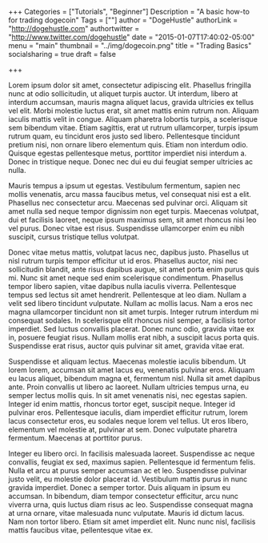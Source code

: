 +++
Categories = ["Tutorials", "Beginner"]
Description = "A basic how-to for trading dogecoin"
Tags = [""]
author = "DogeHustle"
authorLink = "http://dogehustle.com"
authortwitter = "http://www.twitter.com/dogehustle"
date = "2015-01-07T17:40:02-05:00"
menu = "main"
thumbnail = "../img/dogecoin.png"
title = "Trading Basics"
socialsharing = true
draft = false

+++

Lorem ipsum dolor sit amet, consectetur adipiscing elit. Phasellus fringilla nunc at odio sollicitudin, ut aliquet turpis auctor. Ut interdum, libero at interdum accumsan, mauris magna aliquet lacus, gravida ultricies ex tellus vel elit. Morbi molestie luctus erat, sit amet mattis enim rutrum non. Aliquam iaculis mattis velit in congue. Aliquam pharetra lobortis turpis, a scelerisque sem bibendum vitae. Etiam sagittis, erat ut rutrum ullamcorper, turpis ipsum rutrum quam, eu tincidunt eros justo sed libero. Pellentesque tincidunt pretium nisi, non ornare libero elementum quis. Etiam non interdum odio. Quisque egestas pellentesque metus, porttitor imperdiet nisi interdum a. Donec in tristique neque. Donec nec dui eu dui feugiat semper ultricies ac nulla.

Mauris tempus a ipsum ut egestas. Vestibulum fermentum, sapien nec mollis venenatis, arcu massa faucibus metus, vel consequat nisi est a elit. Phasellus nec consectetur arcu. Maecenas sed pulvinar orci. Aliquam sit amet nulla sed neque tempor dignissim non eget turpis. Maecenas volutpat, dui et facilisis laoreet, neque ipsum maximus sem, sit amet rhoncus nisi leo vel purus. Donec vitae est risus. Suspendisse ullamcorper enim eu nibh suscipit, cursus tristique tellus volutpat.

Donec vitae metus mattis, volutpat lacus nec, dapibus justo. Phasellus ut nisl rutrum turpis tempor efficitur ut id eros. Phasellus auctor, nisi nec sollicitudin blandit, ante risus dapibus augue, sit amet porta enim purus quis mi. Nunc sit amet neque sed enim scelerisque condimentum. Phasellus tempor libero sapien, vitae dapibus nulla iaculis viverra. Pellentesque tempus sed lectus sit amet hendrerit. Pellentesque at leo diam. Nullam a velit sed libero tincidunt vulputate. Nullam ac mollis lacus. Nam a eros nec magna ullamcorper tincidunt non sit amet turpis. Integer rutrum interdum mi consequat sodales. In scelerisque elit rhoncus nisl semper, a facilisis tortor imperdiet. Sed luctus convallis placerat. Donec nunc odio, gravida vitae ex in, posuere feugiat risus. Nullam mollis erat nibh, a suscipit lacus porta quis. Suspendisse erat risus, auctor quis pulvinar sit amet, gravida vitae erat.

Suspendisse et aliquam lectus. Maecenas molestie iaculis bibendum. Ut lorem lorem, accumsan sit amet lacus eu, venenatis pulvinar eros. Aliquam eu lacus aliquet, bibendum magna et, fermentum nisl. Nulla sit amet dapibus ante. Proin convallis ut libero ac laoreet. Nullam ultricies tempus urna, eu semper lectus mollis quis. In sit amet venenatis nisi, nec egestas sapien. Integer id enim mattis, rhoncus tortor eget, suscipit neque. Integer id pulvinar eros. Pellentesque iaculis, diam imperdiet efficitur rutrum, lorem lacus consectetur eros, eu sodales neque lorem vel tellus. Ut eros libero, elementum vel molestie at, pulvinar at sem. Donec vulputate pharetra fermentum. Maecenas at porttitor purus.

Integer eu libero orci. In facilisis malesuada laoreet. Suspendisse ac neque convallis, feugiat ex sed, maximus sapien. Pellentesque id fermentum felis. Nulla et arcu at purus semper accumsan ac et leo. Suspendisse pulvinar justo velit, eu molestie dolor placerat id. Vestibulum mattis purus in nunc gravida imperdiet. Donec a semper tortor. Duis aliquam in ipsum eu accumsan. In bibendum, diam tempor consectetur efficitur, arcu nunc viverra urna, quis luctus diam risus ac leo. Suspendisse consequat magna at urna ornare, vitae malesuada nunc vulputate. Mauris id dictum lacus. Nam non tortor libero. Etiam sit amet imperdiet elit. Nunc nunc nisl, facilisis mattis faucibus vitae, pellentesque vitae ex. 
